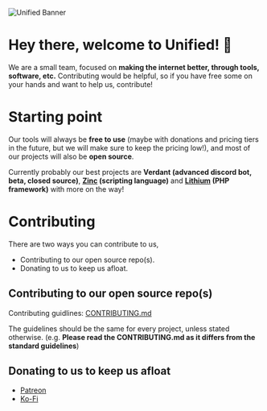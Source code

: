 ![Unified Banner](https://unified.org.in/dist/images/unified-banner-text.png)

# Hey there, welcome to Unified! 👋
We are a small team, focused on **making the internet better, through tools, software, etc.**
Contributing would be helpful, so if you have free some on your hands and want to help us, contribute!

# Starting point
Our tools will always be **free to use** (maybe with donations and pricing tiers in the future, but we will make sure
to keep the pricing low!), and most of our projects will also be **open source**.

Currently probably our best projects are **Verdant (advanced discord bot, beta, closed source)**, **[Zinc](https://unifiedorg.github.io/zinc/) (scripting language)** and **[Lithium](https://github.com/unifiedorg/lithium) (PHP framework)** with more on the way!

# Contributing
There are two ways you can contribute to us,
- Contributing to our open source repo(s).
- Donating to us to keep us afloat.

## Contributing to our open source repo(s)
Contributing guidlines: [CONTRIBUTING.md](https://github.com/unifiedorg/.github/blob/main/CONTRIBUTING.md)

The guidelines should be the same for every project, unless stated otherwise. (e.g. **Please read the CONTRIBUTING.md as it differs from the standard guidelines**)

## Donating to us to keep us afloat
- [Patreon](https://www.patreon.com/unifiedorg)
- [Ko-Fi](https://ko-fi.com/unified)
